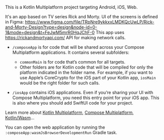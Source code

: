 This is a Kotlin Multiplatform project targeting Android, iOS, Web.

It's an app based on TV series Rick and Morty. 
UI of the screens is defined in Figma: https://www.figma.com/file/TRpNre9ykkxxLMDKQcUwLP/Rick-and-Morty-Design?type=design&node-id=0-1&mode=design&t=FeJwM5mrR0HqJChF-0
This app uses https://rickandmortyapi.com/ API for making network calls.

* `/composeApp` is for code that will be shared across your Compose Multiplatform applications.
  It contains several subfolders:
  - `commonMain` is for code that’s common for all targets.
  - Other folders are for Kotlin code that will be compiled for only the platform indicated in the folder name.
    For example, if you want to use Apple’s CoreCrypto for the iOS part of your Kotlin app,
    `iosMain` would be the right folder for such calls.

* `/iosApp` contains iOS applications. Even if you’re sharing your UI with Compose Multiplatform, 
  you need this entry point for your iOS app. This is also where you should add SwiftUI code for your project.

Learn more about [Kotlin Multiplatform](https://www.jetbrains.com/help/kotlin-multiplatform-dev/get-started.html),
[Compose Multiplatform](https://github.com/JetBrains/compose-multiplatform/#compose-multiplatform),
[Kotlin/Wasm](https://kotl.in/wasm/)…

You can open the web application by running the `:composeApp:wasmJsBrowserDevelopmentRun` Gradle task.
